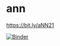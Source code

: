 # ann

https://bit.ly/aNN21

[![Binder](https://mybinder.org/badge_logo.svg)](https://mybinder.org/v2/gh/fenago/ann/HEAD)
